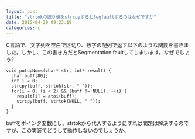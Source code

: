 ```yaml
---
layout: post
title: "strtokの返り値をstrcpyするとSegfaultするのはなぜですか"
date: 2015-04-29 09:23:19
categories: c
---
```

<p>C言語で、文字列を空白で区切り、数字の配列で返す以下のような関数を書きました。しかし、この書き方だとSegmentation faultしてしまいます。なぜでしょう?</p>

<pre><code>void putupNums(char* str, int* result) {
  char buff[80];
  int i = 0;
  strcpy(buff, strtok(str, " "));
  for(i = 0; (i &lt; 2) &amp;&amp; (buff != NULL); ++i) {
    result[i] = atoi(buff);
    strcpy(buff, strtok(NULL, " "));
  }
}
</code></pre>

<p>buffをポインタ変数にし、strtokから代入するようにすれば問題は解決するのですが、この実装でどうして動作しないのでしょうか。</p>

